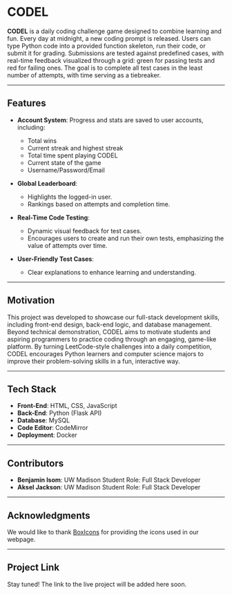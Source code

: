 # CODEL

**CODEL** is a daily coding challenge game designed to combine learning and fun. Every day at midnight, a new coding prompt is released. Users can type Python code into a provided function skeleton, run their code, or submit it for grading. Submissions are tested against predefined cases, with real-time feedback visualized through a grid: green for passing tests and red for failing ones. The goal is to complete all test cases in the least number of attempts, with time serving as a tiebreaker.

---

## Features

- **Account System**: Progress and stats are saved to user accounts, including:
  - Total wins
  - Current streak and highest streak
  - Total time spent playing CODEL
  - Current state of the game
  - Username/Password/Email

- **Global Leaderboard**:
  - Highlights the logged-in user.
  - Rankings based on attempts and completion time.

- **Real-Time Code Testing**:
  - Dynamic visual feedback for test cases.
  - Encourages users to create and run their own tests, emphasizing the value of attempts over time.

- **User-Friendly Test Cases**:
  - Clear explanations to enhance learning and understanding.

---

## Motivation

This project was developed to showcase our full-stack development skills, including front-end design, back-end logic, and database management. Beyond technical demonstration, CODEL aims to motivate students and aspiring programmers to practice coding through an engaging, game-like platform. By turning LeetCode-style challenges into a daily competition, CODEL encourages Python learners and computer science majors to improve their problem-solving skills in a fun, interactive way.

---

## Tech Stack

- **Front-End**: HTML, CSS, JavaScript
- **Back-End**: Python (Flask API)
- **Database**: MySQL
- **Code Editor**: CodeMirror
- **Deployment**: Docker

---

## Contributors

- **Benjamin Isom**: UW Madison Student Role: Full Stack Developer 
- **Aksel Jackson**: UW Madison Student Role: Full Stack Developer

---

## Acknowledgments

We would like to thank [BoxIcons](https://boxicons.com/) for providing the icons used in our webpage.

---

## Project Link

Stay tuned! The link to the live project will be added here soon.
